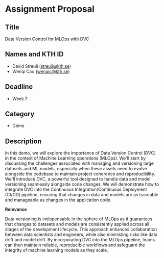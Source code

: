 # Assignment Proposal

## Title

Data Version Control for MLOps with DVC

## Names and KTH ID

- David Streuli (streuli@kth.se)
- Wenqi Cao (wenqic@kth.se)

## Deadline

- Week 7

## Category

- Demo

## Description

In this demo, we will explore the importance of Data Version Control (DVC) in the context of Machine Learning operations (MLOps). We'll start by discussing the challenges associated with managing and versioning large datasets and ML models, especially when these assets need to evolve alongside the codebase to maintain project coherence and reproducibility. We'll introduce DVC, a powerful tool designed to handle data and model versioning seamlessly alongside code changes. We will demonstrate how to integrate DVC into the Continuous Integration/Continuous Deployment (CI/CD) pipeline, ensuring that changes in data and models are as traceable and manageable as changes in the application code.

**Relevance**

Data versioning is indispensable in the sphere of MLOps as it guarantees that changes to datasets and models are consistently applied across all stages of the development lifecycle. This approach enhances collaboration between data scientists and engineers, while also minimizing risks like data drift and model drift. By incorporating DVC into the MLOps pipeline, teams can then maintain reliable, reproducible workflows and safeguard the integrity of machine learning models as they scale.

